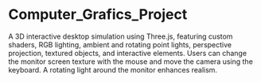 # Computer_Grafics_Project
A 3D interactive desktop simulation using Three.js, featuring custom shaders, RGB lighting, ambient and rotating point lights, perspective projection, textured objects, and interactive elements. Users can change the monitor screen texture with the mouse and move the camera using the keyboard. A rotating light around the monitor enhances realism.
